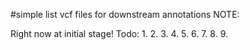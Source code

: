 #simple
list vcf files for downstream annotations
NOTE:

Right now at initial stage!
Todo:
1. 
2. 
3. 
4.
5.
6.
7.
8.
9.

